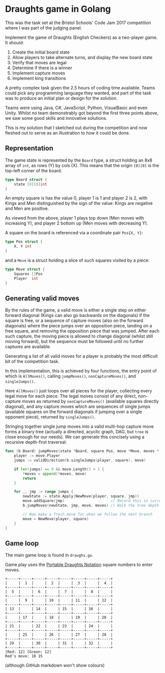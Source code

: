 # Draughts game in Golang

This was the task set at the Bristol Schools' Code Jam 2017 competition where
I was part of the judging panel.

Implement the game of Draughts (English Checkers) as a two-player game. It
should:

1. Create the initial board state
1. Allow players to take alternate turns, and display the new board state
1. Verify that moves are legal
1. Determine if there is a winner
1. Implement capture moves
1. Implement king transitions

A pretty complex task given the 2.5 hours of coding time available. Teams could
pick any programming language they wanted, and part of the task was to produce
an initial plan or design for the solution.

Teams were using Java, C#, JavaScript, Python, VisualBasic and even Unity.
Whilst no team demonstrably got beyond the first three points above, we saw
some good skills and innovative solutions.

This is my solution that I sketched out during the competition and now fleshed
out to serve as an illustration to how it could be done.

## Representation

The game state is represented by the `Board` type, a struct holding an 8x8
array of `int`, as rows (Y) by cols (X). This means that the origin `[0][0]`
is the top-left corner of the board.

```go
type Board struct {
    state [8][8]int
}
```

An empty square is has the value 0, player 1 is 1 and player 2 is 2, with Kings
and Men distinguished by the sign of the value: Kings are negative and
Men are positive.

As viewed from the above, player 1 plays top down (Men moves with increasing Y),
and player 2 bottom up (Men moves with decreasing Y).

A square on the board is referenced via a coordinate pair `Pos{X, Y}`:

```go
type Pos struct {
    X, Y int
}
```

and a `Move` is a struct holding a slice of such squares visited by a piece:

```go
type Move struct {
    Squares []Pos
    Player  int
}
```

## Generating valid moves

By the rules of the game, a valid move is either a single step on either forward
diagonal (Kings can also go backwards on the diagonals) if the square is free,
or a sequence of capture moves (also on the forward diagonals) where the piece
jumps over an opposition piece, landing on a free square, and removing the
opposition piece that was jumped. After each such capture, the moving piece is
allowed to change diagonal (whilst still moving forward), but the sequence must
be followed until no further captures are available.

Generating a list of all valid moves for a player is probably the most difficult
bit of the competition task.

In this implementation, this is achieved by four functions, the entry point of
which is `AllMoves()`, calling `jumpMoves()`, `nonCaptureMoves()`, and
`singleJumps()`.

Here `AllMoves()` just loops over all pieces for the player, collecting every legal
move for each piece. The legal moves consist of any direct, non-capture moves as
returned by `nonCaptureMoves()` (available squares directly diagonal), and any
capture moves which are sequences of single jumps (available squares on the
forward diagonals if jumping over a single opponent piece), returned by
`singleJumps()`.

Stringing together single jump moves into a valid multi-hop capture move forms
a binary tree (actually a directed, acyclic graph, DAG, but `tree` is close
enough for our needs). We can generate this concisely using a recursive
depth-first traversal:

```go
func (b Board) jumpMoves(state *Board, square Pos, move *Move, moves *[]*Move) {
    player := move.Player
    jumps := validDirection(b.singleJumps(player, square), move)

    if len(jumps) == 0 && move.Length() > 1 {
        *moves = append(*moves, move)
        return
    }

    for _, jmp := range jumps {
        newState := state.Apply(NewMove(player, square, jmp))
        move.addSquare(jmp)                     // Record this in current move..
        b.jumpMoves(newState, jmp, move, moves) // Walk the tree depth-first

        // Now make a fresh move for when we follow the next branch
        move = NewMove(player, square)
    }
}
```

## Game loop

The main game loop is found in `draughs.go`.

Game play uses the [Portable Draughts Notation](https://en.wikipedia.org/wiki/Portable_Draughts_Notation) square numbers to
enter moves.


    +-----+-----+-----+-----+-----+-----+-----+-----+
    |     |  1  |     |  2  |     |  3  |     |  4  |
    +-----+-----+-----+-----+-----+-----+-----+-----+
    |  5  |     |  6  |     |  7  |     |  8  |     |
    +-----+-----+-----+-----+-----+-----+-----+-----+
    |     |  9  |     | 10  |     | 11  |     | 12  |
    +-----+-----+-----+-----+-----+-----+-----+-----+
    | 13  |     | 14  |     | 15  |     | 16  |     |
    +-----+-----+-----+-----+-----+-----+-----+-----+
    |     | 17  |     | 18  |     | 19  |     | 20  |
    +-----+-----+-----+-----+-----+-----+-----+-----+
    | 21  |     | 22  |     | 23  |     | 24  |     |
    +-----+-----+-----+-----+-----+-----+-----+-----+
    |     | 25  |     | 26  |     | 27  |     | 28  |
    +-----+-----+-----+-----+-----+-----+-----+-----+
    | 29  |     | 30  |     | 31  |     | 32  |     |
    +-----+-----+-----+-----+-----+-----+-----+-----+
    [Red: 12] [Green: 12]
    Red's move: 10 15

(although GitHub markdown won't show colours)
